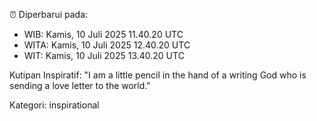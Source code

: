 ⏰ Diperbarui pada:
- WIB: Kamis, 10 Juli 2025 11.40.20 UTC
- WITA: Kamis, 10 Juli 2025 12.40.20 UTC
- WIT: Kamis, 10 Juli 2025 13.40.20 UTC

Kutipan Inspiratif:
"I am a little pencil in the hand of a writing God who is sending a love letter to the world."


Kategori: inspirational

